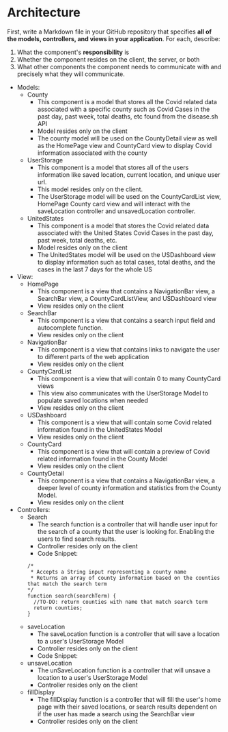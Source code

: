 # Architecture

First, write a Markdown file in your GitHub repository that specifies **all of the models, controllers, and views in your application**. For each, describe:

1. What the component&#39;s **responsibility** is
2. Whether the component resides on the client, the server, or both
3. What other components the component needs to communicate with and precisely what they will communicate.

- Models:
  - County
    - This component is a model that stores all the Covid related data associated with a specific county such as Covid Cases in the past day, past week, total deaths, etc found from the disease.sh API
    - Model resides only on the client
    - The county model will be used on the CountyDetail view as well as the HomePage view and CountyCard view to display Covid information associated with the county
  - UserStorage
    - This component is a model that stores all of the users information like saved location, current location, and unique user url.
    - This model resides only on the client.
    - The UserStorage model will be used on the CountyCardList view, HomePage County card view and will interact with the saveLocation controller and unsavedLocation controller.
  - UnitedStates
    - This component is a model that stores the Covid related data associated with the United States Covid Cases in the past day, past week, total deaths, etc.
    - Model resides only on the client
    - The UnitedStates model will be used on the USDashboard view to display information such as total cases, total deaths, and the cases in the last 7 days for the whole US
- View:
  - HomePage
    - This component is a view that contains a NavigationBar view, a SearchBar view, a CountyCardListView, and USDashboard view
    - View resides only on the client
  - SearchBar
    - This component is a view that contains a search input field and autocomplete function.
    - View resides only on the client
  - NavigationBar
    - This component is a view that contains links to navigate the user to different parts of the web application
    - View resides only on the client
  - CountyCardList
    - This component is a view that will contain 0 to many CountyCard views
    - This view also communicates with the UserStorage Model to populate saved locations when needed
    - View resides only on the client
  - USDashboard
    - This component is a view that will contain some Covid related information found in the UnitedStates Model
    - View resides only on the client
  - CountyCard
    - This component is a view that will contain a preview of Covid related information found in the County Model
    - View resides only on the client
  - CountyDetail
    - This component is a view that contains a NavigationBar view, a deeper level of county information and statistics from the County Model.
    - View resides only on the client
- Controllers:
  - Search
    - The search function is a controller that will handle user input for the search of a county that the user is looking for. Enabling the users to find search results.
    - Controller resides only on the client
    - Code Snippet:
    ```
    /*
     * Accepts a String input representing a county name
     * Returns an array of county information based on the counties that match the search term
    */
    function search(searchTerm) {
      //TO-DO: return counties with name that match search term
      return counties;
    }
    ```
  - saveLocation
    - The saveLocation function is a controller that will save a location to a user&#39;s UserStorage Model
    - Controller resides only on the client
    - Code Snippet:
  - unsaveLocation
    - The unSaveLocation function is a controller that will unsave a location to a user&#39;s UserStorage Model
    - Controller resides only on the client
  - fillDisplay
    - The fillDisplay function is a controller that will fill the user&#39;s home page with their saved locations, or search results dependent on if the user has made a search using the SearchBar view
    - Controller resides only on the client
